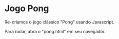 <h1>Jogo Pong</h1>

Re-criamos o jogo clássico "Pong" usando Javascript.

Para rodar, abra o "pong.html" em seu navegador.

